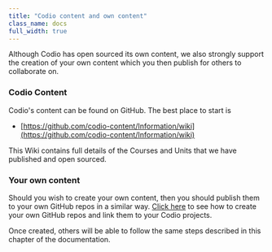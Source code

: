 ```yaml
---
title: "Codio content and own content"
class_name: docs
full_width: true
---
```


Although Codio has open sourced its own content, we also strongly support the creation of your own content which you then publish for others to collaborate on.

### Codio Content
Codio's content can be found on GitHub. The best place to start is 

- [https://github.com/codio-content/Information/wiki](https://github.com/codio-content/Information/wiki)

This Wiki contains full details of the Courses and Units that we have published and open sourced. 

### Your own content
Should you wish to create your own content, then you should publish them to your own GitHub repos in a similar way. [Click here](/docs/content/authoring/collaboration/create-repo) to see how to create your own GitHub repos and link them to your Codio projects.

Once created, others will be able to follow the same steps described in this chapter of the documentation.

